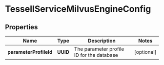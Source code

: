 

# TessellServiceMilvusEngineConfig


## Properties

Name | Type | Description | Notes
------------ | ------------- | ------------- | -------------
**parameterProfileId** | **UUID** | The parameter profile ID for the database |  [optional]



